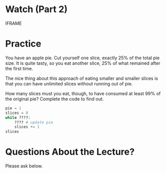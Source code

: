 # Watch (Part 2)

IFRAME

# Practice

You have an apple pie.  Cut yourself one slice, exactly 25% of the
total pie size.  It is quite tasty, so you eat another slice, 25% of
what remained after the first time.

The nice thing about this approach of eating smaller and smaller
slices is that you can have unlimited slices without running out of
pie.

How many slices must you eat, though, to have consumed at least 99% of
the original pie?  Complete the code to find out.

```python
pie = 1
slices = 0
while ????:
    ???? # update pie
    slices += 1
slices
```

# Questions About the Lecture?

Please ask below.
